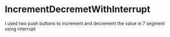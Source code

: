 # IncrementDecremetWithInterrupt
I used two push buttons to increment and decrement the value in 7 segment using interrupt 
